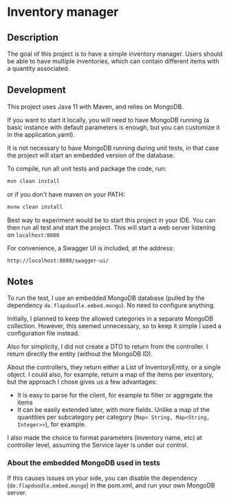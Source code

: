 # Inventory manager

## Description

The goal of this project is to have a simple inventory manager. Users should be able to have multiple inventories, which
can contain different items with a quantity associated.

## Development

This project uses Java 11 with Maven, and relies on MongoDB.

If you want to start it locally, you will need to have MongoDB running (a basic instance with default parameters is
enough, but you can customize it in the application.yaml).

It is not necessary to have MongoDB running during unit tests, in that case the project will start an embedded version
of the database.

To compile, run all unit tests and package the code, run:

```bash
mvn clean install
```

or if you don't have maven on your PATH:

```bash
mvnw clean install
```

Best way to experiment would be to start this project in your IDE. You can then run all test and start the project. This
will start a web server listening on `localhost:8080`

For convenience, a Swagger UI is included, at the address:

```
http://localhost:8080/swagger-ui/
```

## Notes

To run the test, I use an embedded MongoDB database (pulled by the dependency `de.flapdoodle.embed.mongo`). No need to
configure anything.

Initially, I planned to keep the allowed categories in a separate MongoDB collection. However, this seemed unnecessary,
so to keep it simple I used a configuration file instead.

Also for simplicity, I did not create a DTO to return from the controller. I return directly the entity (without the
MongoDB ID).

About the controllers, they return either a List of InventoryEntity, or a single object. I could also, for example,
return a map of the items per inventory, but the approach I chose gives us a few advantages:

- It is easy to parse for the client, for example to filter or aggregate the items
- It can be easily extended later, with more fields. Unlike a map of the quantities per subcategory per category (`Map<
  String, Map<String, Integer>>`), for example.

I also made the choice to format parameters (inventory name, etc) at controller level, assuming the Service layer is
under our control.

### About the embedded MongoDB used in tests

If this causes issues on your side, you can disable the dependency (`de.flapdoodle.embed.mongo`) in the pom.xml, and run
your own MongoDB server.
